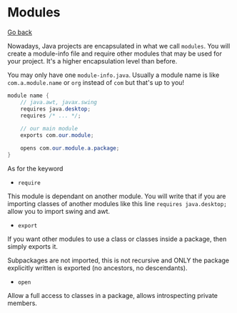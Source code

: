 # Modules

[Go back](../../index.md#expert)

Nowadays, Java projects are encapsulated in what we call `modules`. You will create a module-info file and require other modules that may be used for your project. It's a higher encapsulation level than before.

You may only have one `module-info.java`. Usually a module name is like `com.a.module.name` or `org` instead of `com` but that's up to you!

```java
module name {
    // java.awt, javax.swing
    requires java.desktop;
    requires /* ... */;
    
    // our main module
    exports com.our.module;

    opens com.our.module.a.package;
}
```

As for the keyword

* `require`

This module is dependant on another module. You will write that if you are importing classes of another modules like this line `requires java.desktop;` allow you to import swing and awt.

* `export`

If you want other modules to use a class or classes inside a package, then simply exports it.

Subpackages are not imported, this is not recursive and ONLY the package explicitly written is exported (no ancestors, no descendants).

* `open`

Allow a full access to classes in a package, allows introspecting private members.
